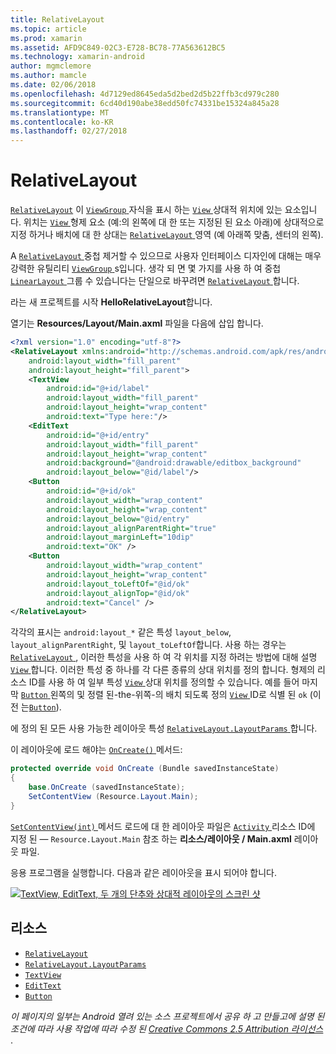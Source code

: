 ```yaml
---
title: RelativeLayout
ms.topic: article
ms.prod: xamarin
ms.assetid: AFD9C849-02C3-E728-BC78-77A563612BC5
ms.technology: xamarin-android
author: mgmclemore
ms.author: mamcle
ms.date: 02/06/2018
ms.openlocfilehash: 4d7129ed8645eda5d2bed2d5b22ffb3cd979c280
ms.sourcegitcommit: 6cd40d190abe38edd50fc74331be15324a845a28
ms.translationtype: MT
ms.contentlocale: ko-KR
ms.lasthandoff: 02/27/2018
---
```

# <a name="relativelayout"></a>RelativeLayout

[`RelativeLayout`](https://developer.xamarin.com/api/type/Android.Widget.RelativeLayout/) 이 [ `ViewGroup` ](https://developer.xamarin.com/api/type/Android.Views.ViewGroup/) 자식을 표시 하는 [ `View` ](https://developer.xamarin.com/api/type/Android.Views.View/) 상대적 위치에 있는 요소입니다. 위치는 [ `View` ](https://developer.xamarin.com/api/type/Android.Views.View/) 형제 요소 (예:의 왼쪽에 대 한 또는 지정된 된 요소 아래)에 상대적으로 지정 하거나 배치에 대 한 상대는 [ `RelativeLayout` ](https://developer.xamarin.com/api/type/Android.Widget.RelativeLayout/) 영역 (예 아래쪽 맞춤, 센터의 왼쪽).

A [ `RelativeLayout` ](https://developer.xamarin.com/api/type/Android.Widget.RelativeLayout/) 중첩 제거할 수 있으므로 사용자 인터페이스 디자인에 대해는 매우 강력한 유틸리티 [ `ViewGroup` ](https://developer.xamarin.com/api/type/Android.Views.ViewGroup/)s입니다. 생각 되 면 몇 가지를 사용 하 여 중첩 [ `LinearLayout` ](https://developer.xamarin.com/api/type/Android.Widget.LinearLayout/) 그룹 수 있습니다는 단일으로 바꾸려면 [ `RelativeLayout` ](https://developer.xamarin.com/api/type/Android.Widget.RelativeLayout/)합니다.

라는 새 프로젝트를 시작 **HelloRelativeLayout**합니다.

열기는 **Resources/Layout/Main.axml** 파일을 다음에 삽입 합니다.

```xml
<?xml version="1.0" encoding="utf-8"?>
<RelativeLayout xmlns:android="http://schemas.android.com/apk/res/android"
    android:layout_width="fill_parent"
    android:layout_height="fill_parent">
    <TextView
        android:id="@+id/label"
        android:layout_width="fill_parent"
        android:layout_height="wrap_content"
        android:text="Type here:"/>
    <EditText
        android:id="@+id/entry"
        android:layout_width="fill_parent"
        android:layout_height="wrap_content"
        android:background="@android:drawable/editbox_background"
        android:layout_below="@id/label"/>
    <Button
        android:id="@+id/ok"
        android:layout_width="wrap_content"
        android:layout_height="wrap_content"
        android:layout_below="@id/entry"
        android:layout_alignParentRight="true"
        android:layout_marginLeft="10dip"
        android:text="OK" />
    <Button
        android:layout_width="wrap_content"
        android:layout_height="wrap_content"
        android:layout_toLeftOf="@id/ok"
        android:layout_alignTop="@id/ok"
        android:text="Cancel" />
</RelativeLayout>
```

각각의 표시는 `android:layout_*` 같은 특성 `layout_below`, `layout_alignParentRight`, 및 `layout_toLeftOf`합니다.
사용 하는 경우는 [ `RelativeLayout` ](https://developer.xamarin.com/api/type/Android.Widget.RelativeLayout/), 이러한 특성을 사용 하 여 각 위치를 지정 하려는 방법에 대해 설명 [ `View` ](https://developer.xamarin.com/api/type/Android.Views.View/)합니다. 이러한 특성 중 하나를 각 다른 종류의 상대 위치를 정의 합니다. 형제의 리소스 ID를 사용 하 여 일부 특성 [ `View` ](https://developer.xamarin.com/api/type/Android.Views.View/) 상대 위치를 정의할 수 있습니다. 예를 들어 마지막 [ `Button` ](https://developer.xamarin.com/api/type/Android.Widget.Button/) 왼쪽의 및 정렬 된-the-위쪽-의 배치 되도록 정의 [ `View` ](https://developer.xamarin.com/api/type/Android.Views.View/) ID로 식별 된 `ok` (이전 는[`Button`](https://developer.xamarin.com/api/type/Android.Widget.Button/)).

에 정의 된 모든 사용 가능한 레이아웃 특성 [ `RelativeLayout.LayoutParams` ](https://developer.xamarin.com/api/type/Android.Widget.RelativeLayout+LayoutParams/)합니다.

이 레이아웃에 로드 해야는 [ `OnCreate()` ](https://developer.xamarin.com/api/member/Android.App.Activity.OnCreate/p/Android.OS.Bundle/) 메서드:

```csharp
protected override void OnCreate (Bundle savedInstanceState)
{
    base.OnCreate (savedInstanceState);
    SetContentView (Resource.Layout.Main);
}
```

[ `SetContentView(int)` ](https://developer.xamarin.com/api/member/Android.App.Activity.SetContentView/p/System.Int32/) 메서드 로드에 대 한 레이아웃 파일은 [ `Activity` ](https://developer.xamarin.com/api/type/Android.App.Activity/)리소스 ID에 지정 된 &mdash; `Resource.Layout.Main` 참조 하는 **리소스/레이아웃 / Main.axml** 레이아웃 파일.

응용 프로그램을 실행합니다. 다음과 같은 레이아웃을 표시 되어야 합니다.

[![TextView, EditText, 두 개의 단추와 상대적 레이아웃의 스크린 샷](relative-layout-images/helloviews2.png)](relative-layout-images/helloviews2.png)

<a name="Resources" />

## <a name="resources"></a>리소스

-   [`RelativeLayout`](https://developer.xamarin.com/api/type/Android.Widget.RelativeLayout/)
-   [`RelativeLayout.LayoutParams`](https://developer.xamarin.com/api/type/Android.Widget.RelativeLayout+LayoutParams/)
-   [`TextView`](https://developer.xamarin.com/api/type/Android.Widget.TextView/)
-   [`EditText`](https://developer.xamarin.com/api/type/Android.Widget.EditText/)
-   [`Button`](https://developer.xamarin.com/api/type/Android.Widget.Button/)


*이 페이지의 일부는 Android 열려 있는 소스 프로젝트에서 공유 하 고 만들고에 설명 된 조건에 따라 사용 작업에 따라 수정 된*
[*Creative Commons 2.5 Attribution 라이선스* ](http://creativecommons.org/licenses/by/2.5/).
